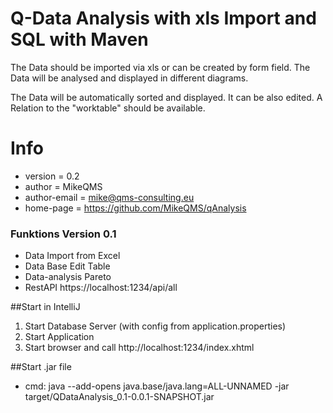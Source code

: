 # Q-Data Analysis with xls Import and SQL with Maven

The Data should be imported via xls or can be created by form field. 
The Data will be analysed and displayed in different diagrams.

The Data will be automatically sorted and displayed. It can be also edited. 
A Relation to the "worktable" should be available. 

# Info
* version = 0.2
* author = MikeQMS
* author-email = mike@qms-consulting.eu
* home-page = https://github.com/MikeQMS/qAnalysis


### Funktions Version 0.1
* Data Import from Excel
* Data Base Edit Table
* Data-analysis Pareto
* RestAPI https://localhost:1234/api/all


##Start in IntelliJ
1. Start Database Server (with config from application.properties)
2. Start Application
3. Start browser and call http://localhost:1234/index.xhtml

##Start .jar file
* cmd: java --add-opens java.base/java.lang=ALL-UNNAMED -jar target/QDataAnalysis_0.1-0.0.1-SNAPSHOT.jar
